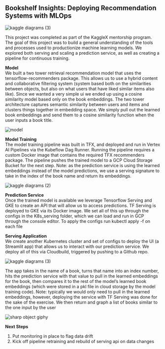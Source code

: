 <h2>Bookshelf Insights: Deploying Recommendation Systems with MLOps</h2>



![kaggle diagrams (3)](https://github.com/erevear/books_recommender/assets/11822655/ea44077f-bcc4-48bf-96fb-10883a24036e)


This project was completed as part of the KaggleX mentorship program. The goal of this project was to build a general understanding of the tools and processes used to productionize machine learning models. We explored both serving and scaling a prediction service, as well as creating a pipeline for continuous training.

<b>Model</b><br>
We built a two tower retrieval recommendation model that uses the tensorflow-recommenders package. This allows us to use a hybrid content and collaborative filtering system (system based both on the similarities between objects, but also on what users that have liked similar items also like). 
Since we wanted a very simple ui we ended up using a cosine similarity model based only on the book embeddings. The two tower architecture captures semantic similarity between users and items and clusters things together in embedding space. We simply pull out the learned book embeddings and send them to a cosine similarity function when the user inputs a book title.


![model](https://github.com/erevear/books_recommender/assets/11822655/43b76ec8-f02b-437e-9a4f-01b79bb3c20a)

<b>Model Training</b><br>
The model training pipeline was built in TFX, and deployed and run in Vertex AI Pipelines via the Kubeflow Dag Runner. Running the pipeline requires a custom Docker image that contains the required TFX recommenders package.
The pipeline pushes the trained model to a GCP Cloud Storage Bucket for the next step.
Note: as the prediction service is using the learned embeddings instead of the model predictions, we use a serving signature to take in the index of the book name and return its embeddings.


![kaggle diagrams (2)](https://github.com/erevear/books_recommender/assets/11822655/2a5daecf-50da-4218-b2dd-dbcfb8f8496f)


<b>Prediction Service</b><br>
Once the trained model is available we leverage Tensorflow Serving and GKE to create an API that will allow us to access predictions. 
TF Serving is deployed to GKE via its Docker image. We set all of this up through the configs in the K8s_serving folder, which we can load and run in GCP through the console editor. To apply the configs run kubectl apply -f on each file

<b>Serving Application</b><br>
We create another Kubernetes cluster and set of configs to deploy the UI (a Streamlit app) that allows us to interact with our prediction service. We deploy all of this via Cloudbuild, triggered by pushing to a Github repo.


![kaggle diagrams (3)](https://github.com/erevear/books_recommender/assets/11822655/bfe21e30-7106-4ef4-8904-46f09e09f4a4)


The app takes in the name of a book, turns that name into an index number, hits the prediction service with that value to pull in the learned embeddings for the book, then compares it to the rest of the model’s learned book embeddings (which were stored in a pkl file in cloud storage by the model training code). 
Note: typically we would only need to pull in the learned embeddings, however, deploying the service with TF Serving was done for the sake of the exercise.
We then return and graph a list of books similar to the one input by the user

![sharp object giphy](https://github.com/erevear/books_recommender/assets/11822655/9a343cda-58c1-4883-bc32-74bd548e8807)


<b>Next Steps</b><br>
1. Put monitoring in place to flag data drift
2. Kick off pipeline retraining and rebuild of serving api on data changes

